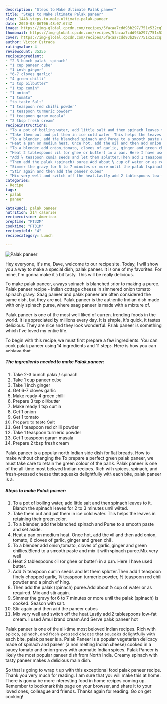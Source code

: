 ```yaml
---
description: "Steps to Make Ultimate Palak paneer"
title: "Steps to Make Ultimate Palak paneer"
slug: 1448-steps-to-make-ultimate-palak-paneer
date: 2020-08-06T06:48:07.674Z
image: https://img-global.cpcdn.com/recipes/5facaa7cdd93b297/751x532cq70/palak-paneer-recipe-main-photo.jpg
thumbnail: https://img-global.cpcdn.com/recipes/5facaa7cdd93b297/751x532cq70/palak-paneer-recipe-main-photo.jpg
cover: https://img-global.cpcdn.com/recipes/5facaa7cdd93b297/751x532cq70/palak-paneer-recipe-main-photo.jpg
author: Victor Estrada
ratingvalue: 4
reviewcount: 35255
recipeingredient:
- "2-3 bunch palak  spinach"
- "1 cup paneer cube"
- "1 inch ginger"
- "6-7 cloves garlic"
- "4 green chilli"
- "3 tsp oilbutter"
- "1 tsp cumin"
- "1 onion"
- "1 tomato"
- "to taste Salt"
- "1 teaspoon red chilli powder"
- "1 teaspoon turmeric powder"
- "1 teaspoon garam masala"
- "2 tbsp fresh cream"
recipeinstructions:
- "To a pot of boiling water, add little salt and then spinach leaves to it. Blanch the spinach leaves for 2 to 3 minutes until wilted."
- "Take them out and put them in ice cold water. This helps the leaves in retaining their green color."
- "To a blender, add the blanched spinach and Puree to a smooth paste and set aside."
- "Heat a pan on medium heat. Once hot, add the oil and then add onion, tomato, 6 cloves of garlic, ginger and green chili."
- "To a blender add onion,tomato, cloves of garlic, ginger and green chillies.Blend to a smooth paste and mix it with spinach puree.Mix very well"
- "Heat 2 tablespoons oil (or ghee or butter) in a pan. Here I have used butter."
- "Add ½ teaspoon cumin seeds and let them splutter.Then add 1 teaspoon finely chopped garlic, ¼ teaspoon turmeric powder, ½ teaspoon red chili powder and a pinch of hing."
- "Then add the palak (spinach) puree.Add about ½ cup of water or as required. Mix and stir again."
- "Simmer the gravy for 6 to 7 minutes or more until the palak (spinach) is cooked. Season with salt."
- "Stir again and then add the paneer cubes"
- "Mix very well and switch off the heat.Lastly add 2 tablespoons low-fat cream. I used Amul brand cream.And Serve palak paneer hot"
categories:
- Recipe
tags:
- palak
- paneer

katakunci: palak paneer 
nutrition: 214 calories
recipecuisine: American
preptime: "PT32M"
cooktime: "PT31M"
recipeyield: "4"
recipecategory: Lunch

---
```



![Palak paneer](https://img-global.cpcdn.com/recipes/5facaa7cdd93b297/751x532cq70/palak-paneer-recipe-main-photo.jpg)

Hey everyone, it's me, Dave, welcome to our recipe site. Today, I will show you a way to make a special dish, palak paneer. It is one of my favorites. For mine, I'm gonna make it a bit tasty. This will be really delicious.

To make palak paneer, always spinach is blanched prior to making a puree. Palak paneer recipe - Indian cottage cheese in simmered onion tomato spinach gravy. Saag paneer and palak paneer are often considered the same dish, but they are not. Palak paneer is the authentic Indian dish made with only spinach puree, where saag paneer is made with a mixture of.

Palak paneer is one of the most well liked of current trending foods in the world. It is appreciated by millions every day. It is simple, it's quick, it tastes delicious. They are nice and they look wonderful. Palak paneer is something which I've loved my entire life.


To begin with this recipe, we must first prepare a few ingredients. You can cook palak paneer using 14 ingredients and 11 steps. Here is how you can achieve that.

<!--inarticleads1-->

##### The ingredients needed to make Palak paneer:

1. Take 2-3 bunch palak / spinach
1. Take 1 cup paneer cube
1. Take 1 inch ginger
1. Get 6-7 cloves garlic
1. Make ready 4 green chilli
1. Prepare 3 tsp oil/butter
1. Make ready 1 tsp cumin
1. Get 1 onion
1. Get 1 tomato
1. Prepare to taste Salt
1. Get 1 teaspoon red chilli powder
1. Take 1 teaspoon turmeric powder
1. Get 1 teaspoon garam masala
1. Prepare 2 tbsp fresh cream


Palak paneer is a popular north Indian side dish for flat breads. How to make without changing the To prepare a perfect green palak paneer, we must take care to retain the green colour of the palak. Palak paneer is one of the all-time most beloved Indian recipes. Rich with spices, spinach, and fresh-pressed cheese that squeaks delightfully with each bite, palak paneer is a. 

<!--inarticleads2-->

##### Steps to make Palak paneer:

1. To a pot of boiling water, add little salt and then spinach leaves to it. Blanch the spinach leaves for 2 to 3 minutes until wilted.
1. Take them out and put them in ice cold water. This helps the leaves in retaining their green color.
1. To a blender, add the blanched spinach and Puree to a smooth paste and set aside.
1. Heat a pan on medium heat. Once hot, add the oil and then add onion, tomato, 6 cloves of garlic, ginger and green chili.
1. To a blender add onion,tomato, cloves of garlic, ginger and green chillies.Blend to a smooth paste and mix it with spinach puree.Mix very well
1. Heat 2 tablespoons oil (or ghee or butter) in a pan. Here I have used butter.
1. Add ½ teaspoon cumin seeds and let them splutter.Then add 1 teaspoon finely chopped garlic, ¼ teaspoon turmeric powder, ½ teaspoon red chili powder and a pinch of hing.
1. Then add the palak (spinach) puree.Add about ½ cup of water or as required. Mix and stir again.
1. Simmer the gravy for 6 to 7 minutes or more until the palak (spinach) is cooked. Season with salt.
1. Stir again and then add the paneer cubes
1. Mix very well and switch off the heat.Lastly add 2 tablespoons low-fat cream. I used Amul brand cream.And Serve palak paneer hot


Palak paneer is one of the all-time most beloved Indian recipes. Rich with spices, spinach, and fresh-pressed cheese that squeaks delightfully with each bite, palak paneer is a. Palak Paneer is a popular vegetarian delicacy made of spinach and paneer (a non melting Indian cheese) cooked in a saucy tomato and onion gravy with aromatic Indian spices. Palak Paneer is likely the most popular paneer dish from North India. Creamy spinach with tasty paneer makes a delicious main dish. 

So that is going to wrap it up with this exceptional food palak paneer recipe. Thank you very much for reading. I am sure that you will make this at home. There is gonna be more interesting food in home recipes coming up. Remember to bookmark this page on your browser, and share it to your loved ones, colleague and friends. Thanks again for reading. Go on get cooking!
